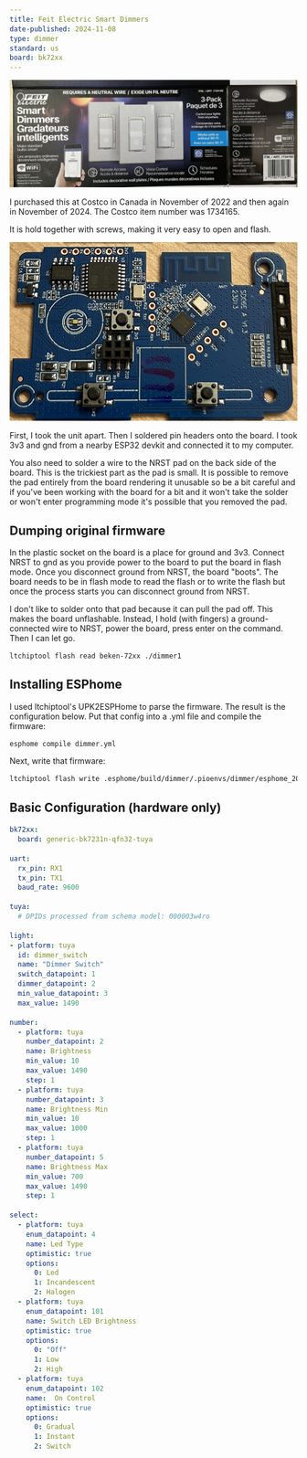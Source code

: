 ```yaml
---
title: Feit Electric Smart Dimmers
date-published: 2024-11-08
type: dimmer
standard: us
board: bk72xx
---
```

![Product Image](Feit-DIMSMART-3-CAN.jpg "Box Image")

I purchased this at Costco in Canada in November of 2022 and then again in November of 2024. The Costco item number was 1734165.

It is hold together with screws, making it very easy to open and flash.

![Board](board.jpg "Board")

First, I took the unit apart. Then I soldered pin headers onto the board. I took 3v3 and gnd from a nearby ESP32 devkit and connected it to my computer.

You also need to solder a wire to the NRST pad on the back side of the board. This is the trickiest part as the pad is small. It is possible to remove the pad entirely from the board rendering it unusable so be a bit careful and if you've been working with the board for a bit and it won't take the solder or won't enter programming mode it's possible that you removed the pad.

## Dumping original firmware

In the plastic socket on the board is a place for ground and 3v3. Connect NRST to gnd as you provide power to the board to put the board in flash mode. Once you disconnect ground from NRST, the board "boots". The board needs to be in flash mode to read the flash or to write the flash but once the process starts you can disconnect ground from NRST.

I don't like to solder onto that pad because it can pull the pad off. This makes the board unflashable. Instead, I hold (with fingers) a ground-connected wire to NRST, power the board, press enter on the command. Then I can let go.

```bash
ltchiptool flash read beken-72xx ./dimmer1
```

## Installing ESPhome

I used ltchiptool's UPK2ESPHome to parse the firmware. The result is the configuration below. Put that config into a .yml file and compile the firmware:

```bash
esphome compile dimmer.yml
```

Next, write that firmware:

```bash
ltchiptool flash write .esphome/build/dimmer/.pioenvs/dimmer/esphome_2024.10.0_generic-bk7231n-qfn32-tuya_bk7231n_lt1.7.0.uf2 --device=/dev/tty.usbserial-0001
```

## Basic Configuration (hardware only)

```yaml
bk72xx:
  board: generic-bk7231n-qfn32-tuya

uart:
  rx_pin: RX1
  tx_pin: TX1
  baud_rate: 9600

tuya:
  # DPIDs processed from schema model: 000003w4ro

light:
- platform: tuya
  id: dimmer_switch
  name: "Dimmer Switch"
  switch_datapoint: 1
  dimmer_datapoint: 2
  min_value_datapoint: 3
  max_value: 1490

number:
  - platform: tuya
    number_datapoint: 2
    name: Brightness
    min_value: 10
    max_value: 1490
    step: 1
  - platform: tuya
    number_datapoint: 3
    name: Brightness Min
    min_value: 10
    max_value: 1000
    step: 1
  - platform: tuya
    number_datapoint: 5
    name: Brightness Max
    min_value: 700
    max_value: 1490
    step: 1

select:
  - platform: tuya
    enum_datapoint: 4
    name: Led Type
    optimistic: true
    options:
      0: Led
      1: Incandescent
      2: Halogen
  - platform: tuya
    enum_datapoint: 101
    name: Switch LED Brightness
    optimistic: true
    options:
      0: "Off"
      1: Low
      2: High
  - platform: tuya
    enum_datapoint: 102
    name:  On Control
    optimistic: true
    options:
      0: Gradual
      1: Instant
      2: Switch
```
